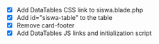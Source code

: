 - [x] Add DataTables CSS link to siswa.blade.php
- [x] Add id="siswa-table" to the table
- [x] Remove card-footer
- [x] Add DataTables JS links and initialization script
